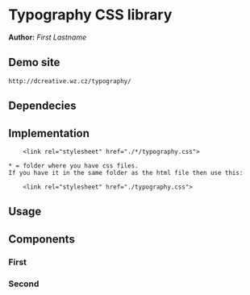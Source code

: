 # Typography CSS library
**Author:** *First Lastname*
## Demo site
    http://dcreative.wz.cz/typography/
## Dependecies

## Implementation
```
    <link rel="stylesheet" href="./*/typography.css">
```
    * = folder where you have css files.
    If you have it in the same folder as the html file then use this: 
```
    <link rel="stylesheet" href="./typography.css"> 
```
## Usage

## Components
### First
### Second
